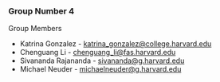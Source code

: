 ### Group Number 4

Group Members
* Katrina Gonzalez - katrina_gonzalez@college.harvard.edu
* Chenguang Li - chenguang_li@fas.harvard.edu
* Sivananda Rajananda - sivananda@g.harvard.edu
* Michael Neuder - michaelneuder@g.harvard.edu
